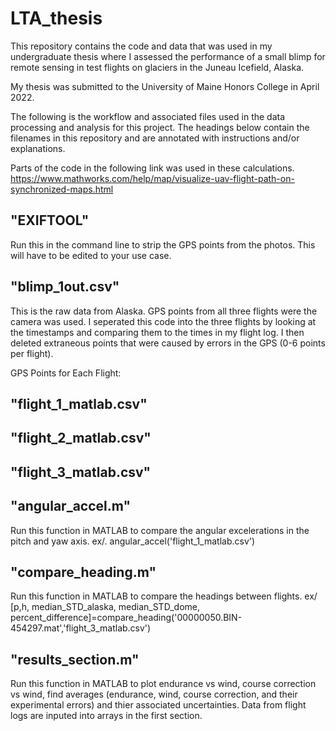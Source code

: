 # LTA_thesis
This repository contains the code and data that was used in my undergraduate thesis where I assessed the performance of a small blimp for remote sensing in test flights on glaciers in the Juneau Icefield, Alaska. 

My thesis was submitted to the University of Maine Honors College in April 2022. 

The following is the workflow and associated files used in the data processing and analysis for this project. The headings below contain the filenames in this repository and are annotated with instructions and/or explanations. 

Parts of the code in the following link was used in these calculations. 
https://www.mathworks.com/help/map/visualize-uav-flight-path-on-synchronized-maps.html

## "EXIFTOOL" 
Run this in the command line to strip the GPS points from the photos. This will have to be edited to your use case. 

## "blimp_1out.csv"
This is the raw data from Alaska. GPS points from all three flights were the camera was used. I seperated this code into the three flights by looking at the timestamps and comparing them to the times in my flight log. I then deleted extraneous points that were caused by errors in the GPS (0-6 points per flight). 

GPS Points for Each Flight:
## "flight_1_matlab.csv"
## "flight_2_matlab.csv"
## "flight_3_matlab.csv"

## "angular_accel.m"
Run this function in MATLAB to compare the angular excelerations in the pitch and yaw axis.
ex/. angular_accel('flight_1_matlab.csv')

## "compare_heading.m"
Run this function in MATLAB to compare the headings between flights.
ex/ [p,h, median_STD_alaska, median_STD_dome, percent_difference]=compare_heading('00000050.BIN-454297.mat','flight_3_matlab.csv')

## "results_section.m"
Run this function in MATLAB to plot endurance vs wind, course correction vs wind, find averages (endurance, wind, course correction, and their experimental errors) and thier associated uncertainties. Data from flight logs are inputed into arrays in the first section. 

